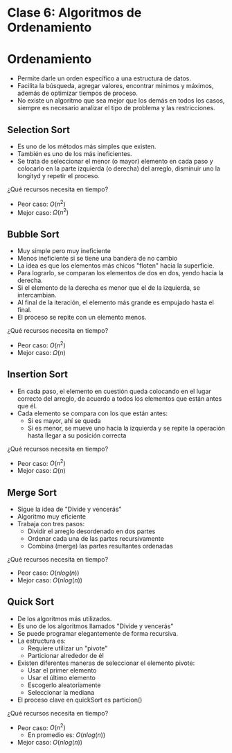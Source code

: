 # Clase 6: Algoritmos de Ordenamiento

# Ordenamiento 
- Permite darle un orden específico a una estructura de datos.
- Facilita la búsqueda, agregar valores, encontrar mínimos y máximos, además de optimizar tiempos de proceso.
- No existe un algoritmo que sea mejor que los demás en todos los casos, siempre es necesario analizar el tipo de problema y las restricciones. 

## Selection Sort
- Es uno de los métodos más simples que existen. 
- También es uno de los más ineficientes.
- Se trata de seleccionar el menor (o mayor) elemento en cada paso y colocarlo en la parte izquierda (o derecha) del arreglo, disminuir uno la longityd y repetir el proceso. 

¿Qué recursos necesita en tiempo? 
- Peor caso: $O(n^2)$
- Mejor caso: $Ω(n^2)$
  
## Bubble Sort
- Muy simple pero muy ineficiente
- Menos ineficiente si se tiene una bandera de no cambio
- La idea es que los elementos más chicos "floten" hacia la superficie. 
- Para lograrlo, se comparan los elementos de dos en dos, yendo hacia la derecha. 
- Si el elemento de la derecha es menor que el de la izquierda, se intercambian. 
- Al final de la iteración, el elemento más grande es empujado hasta el final. 
- El proceso se repite con un elemento menos. 

¿Qué recursos necesita en tiempo? 
- Peor caso: $O(n^2)$
- Mejor caso: $Ω(n)$

## Insertion Sort
- En cada paso, el elemento en cuestión queda colocando en el lugar correcto del arreglo, de acuerdo a todos los elementos que están antes que él. 
- Cada elemento se compara con los que están antes: 
  - Si es mayor, ahí se queda
  - Si es menor, se mueve uno hacia la izquierda y se repite la operación hasta llegar a su posición correcta

¿Qué recursos necesita en tiempo? 
- Peor caso: $O(n^2)$
- Mejor caso: $Ω(n)$

## Merge Sort
- Sigue la idea de "Divide y vencerás"
- Algoritmo muy eficiente 
- Trabaja con tres pasos: 
  - Dividir el arreglo desordenado en dos partes
  - Ordenar cada una de las partes recursivamente
  - Combina (merge) las partes resultantes ordenadas
  
¿Qué recursos necesita en tiempo? 
- Peor caso: $O(n log(n))$
- Mejor caso: $O(n log(n))$
  
## Quick Sort
- De los algoritmos más utilizados. 
- Es uno de los algoritmos llamados "Divide y vencerás"
- Se puede programar elegantemente de forma recursiva. 
- La estructura es: 
  - Requiere utilizar un "pivote"
  - Particionar alrededor de él 
- Existen diferentes maneras de seleccionar el elemento pivote: 
    - Usar el primer elemento
    - Usar el último elemento
    - Escogerlo aleatoriamente
    - Seleccionar la mediana 
- El proceso clave en quickSort es particion() 

¿Qué recursos necesita en tiempo? 
- Peor caso: $O(n^2)$ 
  - En promedio es: $O(n log(n))$
- Mejor caso: $O(n log(n))$